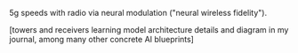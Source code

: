 5g speeds with radio via neural modulation ("neural wireless fidelity"). 

[towers and receivers learning model architecture details and diagram in my journal, among many other concrete AI blueprints]

